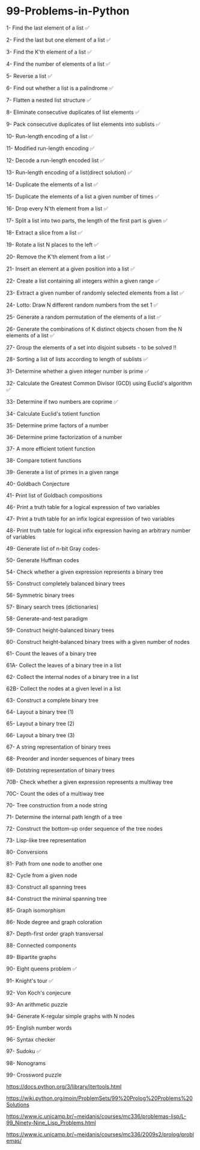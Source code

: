# 99-Problems-in-Python


 1- Find the last element of a list ✅
 
 2- Find the last but one element of a list ✅

 3- Find the K'th element of a list ✅
 
 4- Find the number of elements of a list ✅
 
 5- Reverse a list ✅
 
 6- Find out whether a list is a palindrome ✅
 
 7- Flatten a nested list structure ✅
 
 8- Eliminate consecutive duplicates of list elements ✅
 
 9- Pack consecutive duplicates of list elements into sublists ✅
 
 10- Run-length encoding of a list ✅

 11- Modified run-length encoding ✅
 
 12- Decode a run-length encoded list ✅
 
 13- Run-length encoding of a list(direct solution) ✅
 
 14- Duplicate the elements of a list ✅
 
 15- Duplicate the elements of a list a given number of times ✅
 
 16- Drop every N'th element from a list ✅
 
 17- Split a list into two parts, the length of the first part is given ✅
 
 18- Extract a slice from a list ✅
 
 19- Rotate a list N places to the left ✅
 
 20- Remove the K'th element from a list ✅
 
 21- Insert an element at a given position into a list ✅
 
 22- Create a list containing all integers within a given range ✅
 
 23- Extract a given number of randomly selected elements from a list ✅
 
 24- Lotto: Draw N different random numbers from the set 1 ✅
 
 25- Generate a random permutation of the elements of a list ✅
 
 26- Generate the combinations of K distinct objects chosen from the N elements of a list ✅
 
 27- Group the elements of a set into disjoint subsets - to be solved ‼️
 
 28- Sorting a list of lists according to length of sublists ✅
 
 31- Determine whether a given integer number is prime ✅
 
 32- Calculate the Greatest Common Divisor (GCD) using Euclid's algorithm ✅
 
 33- Determine if two numbers are coprime ✅
 
 34- Calculate Euclid's totient function
 
 35- Determine prime factors of a number
 
 36- Determine prime factorization of a number
 
 37- A more efficient totient function
 
 38- Compare totient functions
 
 39- Generate a list of primes in a given range
 
 40- Goldbach Conjecture
 
 41- Print list of Goldbach compositions
 
 46- Print a truth table for a logical expression of two variables
 
 47- Print a truth table for an infix logical expression of two variables
 
 48- Print truth table for logical infix expression having an arbitrary number of variables
 
 49- Generate list of n-bit Gray codes-
 
 50- Generate Huffman codes
 
 54- Check whether a given expression represents a binary tree
 
 55- Construct completely balanced binary trees
 
 56- Symmetric binary trees
 
 57- Binary search trees (dictionaries)
 
 58- Generate-and-test paradigm
 
 59- Construct height-balanced binary trees
 
 60- Construct height-balanced binary trees with a given number of nodes
 
 61- Count the leaves of a binary tree
 
 61A- Collect the leaves of a binary tree in a list
 
 62- Collect the internal nodes of a binary tree in a list
 
 62B- Collect the nodes at a given level in a list
 
 63- Construct a complete binary tree

 64- Layout a binary tree (1)

 65- Layout a binary tree (2)

 66- Layout a binary tree (3)

 67- A string representation of binary trees

 68- Preorder and inorder sequences of binary trees

 69- Dotstring representation of binary trees

 70B- Check whether a given expression represents a multiway tree

 70C- Count the odes of a multiway tree

 70- Tree construction from a node string

 71- Determine the internal path length of a tree

 72- Construct the bottom-up order sequence of the tree nodes

 73- Lisp-like tree representation

 80- Conversions

 81- Path from one node to another one

 82- Cycle from a given node

 83- Construct all spanning trees

 84- Construct the minimal spanning tree

 85- Graph isomorphism

 86- Node degree and graph coloration

 87- Depth-first order graph transversal

 88- Connected components

 89- Bipartite graphs

 90- Eight queens problem ✅

 91- Knight's tour ✅

 92- Von Koch's conjecure

 93- An arithmetic puzzle

 94- Generate K-regular simple graphs with N nodes

 95- English number words

 96- Syntax checker

 97- Sudoku ✅

 98- Nonograms

 99- Crossword puzzle


https://docs.python.org/3/library/itertools.html

https://wiki.python.org/moin/ProblemSets/99%20Prolog%20Problems%20Solutions

https://www.ic.unicamp.br/~meidanis/courses/mc336/problemas-lisp/L-99_Ninety-Nine_Lisp_Problems.html

https://www.ic.unicamp.br/~meidanis/courses/mc336/2009s2/prolog/problemas/

